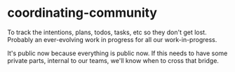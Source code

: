 # coordinating-community
To track the intentions, plans, todos, tasks, etc so they don't get lost. Probably an ever-evolving work in progress for all our work-in-progress.


It's public now because everything is public now. If this needs to have some private parts, internal to our teams, we'll know when to cross that bridge.
